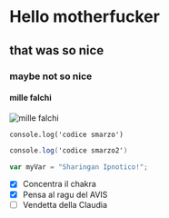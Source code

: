 # Hello motherfucker

## that was so nice

### maybe not so nice

#### mille falchi
![mille falchi](https://vignette.wikia.nocookie.net/dom-uchiha/images/4/49/Tumblr_p0iqsjKipq1vtm42eo1_500.gif/revision/latest?cb=20180822100306&path-prefix=it)

```
console.log('codice smarzo')
```
``` c#
console.log('codice smarzo2')
```


``` javascript
var myVar = "Sharingan Ipnotico!";
```

- [X] Concentra il chakra
- [X] Pensa al ragu del AVIS
- [ ] Vendetta della Claudia

